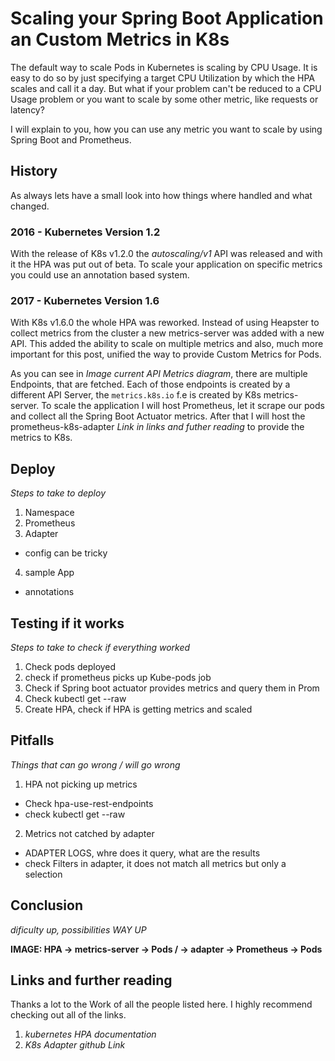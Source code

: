 # Scaling your Spring Boot Application an Custom Metrics in K8s
The default way to scale Pods in Kubernetes is scaling by CPU Usage. It is easy to do so by just specifying a target CPU Utilization by which the HPA scales and call it a day. But what if your problem can't be reduced to a CPU Usage problem or you want to scale by some other metric, like requests or latency?

I will explain to you, how you can use any metric you want to scale by using Spring Boot and Prometheus.

## History
As always lets have a small look into how things where handled and what changed.
### 2016 - Kubernetes Version 1.2
With the release of K8s v1.2.0 the *autoscaling/v1* API was released and with it the HPA was put out of beta. To scale your application on specific metrics you could use an annotation based system.
### 2017 - Kubernetes Version 1.6
With K8s v1.6.0 the whole HPA was reworked. Instead of using Heapster to collect metrics from the cluster a new metrics-server was added with a new API. This added the ability to scale on multiple metrics and also, much more important for this post, unified the way to provide Custom Metrics for Pods.

As you can see in *Image current API Metrics diagram*, there are multiple Endpoints, that are fetched. Each of those endpoints is created by a different API Server, the ```metrics.k8s.io``` f.e is created by K8s metrics-server. To scale the application I will host Prometheus, let it scrape our pods and collect all the Spring Boot Actuator metrics. After that I will host the prometheus-k8s-adapter *Link in links and futher reading* to provide the metrics to K8s.

## Deploy
*Steps to take to deploy*
1. Namespace
2. Prometheus
3. Adapter
  - config can be tricky
4. sample App
  - annotations

## Testing if it works
*Steps to take to check if everything worked*
1. Check pods deployed
2. check if prometheus picks up Kube-pods job
3. Check if Spring boot actuator provides metrics and query them in Prom
4. Check kubectl get --raw <api endpoint>
5. Create HPA, check if HPA is getting metrics and scaled

## Pitfalls
*Things that can go wrong / will go wrong*
1. HPA not picking up metrics
  - Check hpa-use-rest-endpoints
  - check kubectl get --raw
2. Metrics not catched by adapter
  - ADAPTER LOGS, whre does it query, what are the results
  - check Filters in adapter, it does not match all metrics but only a selection

## Conclusion
*dificulty up, possibilities WAY UP*


**IMAGE: HPA -> metrics-server -> Pods / -> adapter -> Prometheus -> Pods**

## Links and further reading
Thanks a lot to the Work of all the people listed here. I highly recommend checking out all of the links.
1. *kubernetes HPA documentation*
2. *K8s Adapter github Link*
